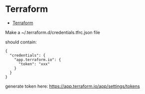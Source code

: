 # Terraform

- [Terraform](https://learn.hashicorp.com/tutorials/terraform/install-cli)

Make a ~/.terraform.d/credentials.tfrc.json file

should contain:

```
{
  "credentials": {
    "app.terraform.io": {
      "token": "xxx"
    }
  }
}
```

generate token here: https://app.terraform.io/app/settings/tokens
